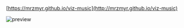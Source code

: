 [https://mrzmyr.github.io/viz-music](http://mrzmyr.github.io/viz-music)

![preview](images/preview.gif)
